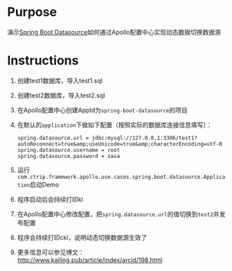 # Purpose

演示[Spring Boot Datasource](https://docs.spring.io/spring-boot/docs/current/reference/html/boot-features-sql.html)如何通过Apollo配置中心实现动态数据切换数据源

# Instructions

1. 创建test1数据库，导入test1.sql
2. 创建test2数据库，导入test2.sql
3. 在Apollo配置中心创建AppId为`spring-boot-datasource`的项目
2. 在默认的`application`下做如下配置（按照实际的数据库连接信息填写）：

    ```properties
    spring.datasource.url = jdbc:mysql://127.0.0.1:3306/test1?autoReconnect=true&amp;useUnicode=true&amp;characterEncoding=utf-8
    spring.datasource.username = root
    spring.datasource.password = sasa
    ```
3. 运行`com.ctrip.framework.apollo.use.cases.spring.boot.datasource.Application`启动Demo
4. 程序启动后会持续打印kl
5. 在Apollo配置中心修改配置，把`spring.datasource.url`的值切换到`test2`并发布配置
6. 程序会持续打印ckl，说明动态切换数据源生效了
7. 更多信息可以参见博文：http://www.kailing.pub/article/index/arcid/198.html
